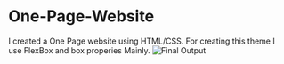 # One-Page-Website
I created a One Page website using HTML/CSS.
For creating this theme I use FlexBox and box properies  Mainly.
![Final Output](https://user-images.githubusercontent.com/67104868/119194520-d3731380-baa0-11eb-89c0-6e0d1594eaba.png)
